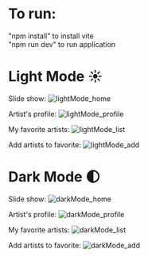 # To run:

"npm install" to install vite  
"npm run dev" to run application

# Light Mode ☀️
Slide show: 
![lightMode_home](https://github.com/leafboo/art-gallery/assets/110758056/859a6379-3aec-409c-a9be-325617405432)

Artist's profile:
![lightMode_profile](https://github.com/leafboo/art-gallery/assets/110758056/c5d5c776-a25d-4f4d-8595-7b1d285d500f)

My favorite artists:
![lightMode_list](https://github.com/leafboo/art-gallery/assets/110758056/accafc2d-45b5-48f2-8511-913add29da56)

Add artists to favorite:
![lightMode_add](https://github.com/leafboo/art-gallery/assets/110758056/9b3dd943-c4d0-4045-9d9b-b064fa14abe0)

# Dark Mode 🌓
Slide show: 
![darkMode_home](https://github.com/leafboo/art-gallery/assets/110758056/d14fb46e-532c-476c-ac59-1e99433130ef)

Artist's profile:
![darkMode_profile](https://github.com/leafboo/art-gallery/assets/110758056/7c9c4332-9200-414e-a061-11a9a7dd88e8)

My favorite artists:
![darkMode_list](https://github.com/leafboo/art-gallery/assets/110758056/8b610ef7-1f7d-433e-ac9f-510407541927)

Add artists to favorite:
![darkMode_add](https://github.com/leafboo/art-gallery/assets/110758056/da7ac709-62ec-4486-9ed3-d92423068d16)

